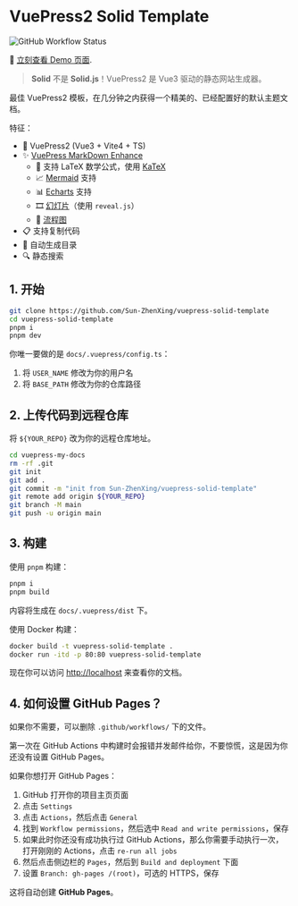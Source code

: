 # VuePress2 Solid Template

![GitHub Workflow Status](https://img.shields.io/github/actions/workflow/status/Sun-ZhenXing/vuepress-solid-template/deploy-docs.yml?branch=main)

🚀 [立刻查看 Demo 页面](https://blog.alexsun.top/vuepress-solid-template/).

> **Solid** 不是 **Solid.js**！VuePress2 是 Vue3 驱动的静态网站生成器。

最佳 VuePress2 模板，在几分钟之内获得一个精美的、已经配置好的默认主题文档。

特征：

- 🎉 VuePress2 (Vue3 + Vite4 + TS)
- ✨ [VuePress MarkDown Enhance](https://vuepress-theme-hope.github.io/v2/md-enhance/)
  - 📖 支持 LaTeX 数学公式，使用 [KaTeX](https://katex.org/)
  - 📈 [Mermaid](https://theme-hope.vuejs.press/zh/guide/markdown/mermaid.html) 支持
  - 📊 [Echarts](https://theme-hope.vuejs.press/zh/guide/markdown/echarts.html) 支持
  - 🎞️ [幻灯片](https://theme-hope.vuejs.press/zh/guide/markdown/revealjs.html)（使用 `reveal.js`）
  - 📐 [流程图](https://theme-hope.vuejs.press/zh/guide/markdown/flowchart.html)
- 📋 支持复制代码
- 📜 自动生成目录
- 🔍 静态搜索

## 1. 开始

```bash
git clone https://github.com/Sun-ZhenXing/vuepress-solid-template
cd vuepress-solid-template
pnpm i
pnpm dev
```

你唯一要做的是 `docs/.vuepress/config.ts`：

1. 将 `USER_NAME` 修改为你的用户名
2. 将 `BASE_PATH` 修改为你的仓库路径

## 2. 上传代码到远程仓库

将 `${YOUR_REPO}` 改为你的远程仓库地址。

```bash
cd vuepress-my-docs
rm -rf .git
git init
git add .
git commit -m "init from Sun-ZhenXing/vuepress-solid-template"
git remote add origin ${YOUR_REPO}
git branch -M main
git push -u origin main
```

## 3. 构建

使用 `pnpm` 构建：

```bash
pnpm i
pnpm build
```

内容将生成在 `docs/.vuepress/dist` 下。

使用 Docker 构建：

```bash
docker build -t vuepress-solid-template .
docker run -itd -p 80:80 vuepress-solid-template
```

现在你可以访问 <http://localhost> 来查看你的文档。

## 4. 如何设置 GitHub Pages？

如果你不需要，可以删除 `.github/workflows/` 下的文件。

第一次在 GitHub Actions 中构建时会报错并发邮件给你，不要惊慌，这是因为你还没有设置 GitHub Pages。

如果你想打开 GitHub Pages：

1. GitHub 打开你的项目主页页面
2. 点击 `Settings`
3. 点击 `Actions`，然后点击 `General`
4. 找到 `Workflow permissions`，然后选中 `Read and write permissions`，保存
5. 如果此时你还没有成功执行过 GitHub Actions，那么你需要手动执行一次，打开刚刚的 Actions，点击 `re-run all jobs`
6. 然后点击侧边栏的 `Pages`，然后到 `Build and deployment` 下面
7. 设置 `Branch: gh-pages /(root)`，可选的 HTTPS，保存

这将自动创建 **GitHub Pages**。
